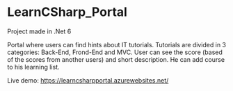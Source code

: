 # LearnCSharp_Portal

Project made in .Net 6

Portal where users can find hints about IT tutorials. Tutorials are divided in 3 categories: Back-End, Frond-End and MVC.
User can see the score (based of the scores from another users) and short description. He can add course to his learning list.

Live demo: https://learncsharpportal.azurewebsites.net/
